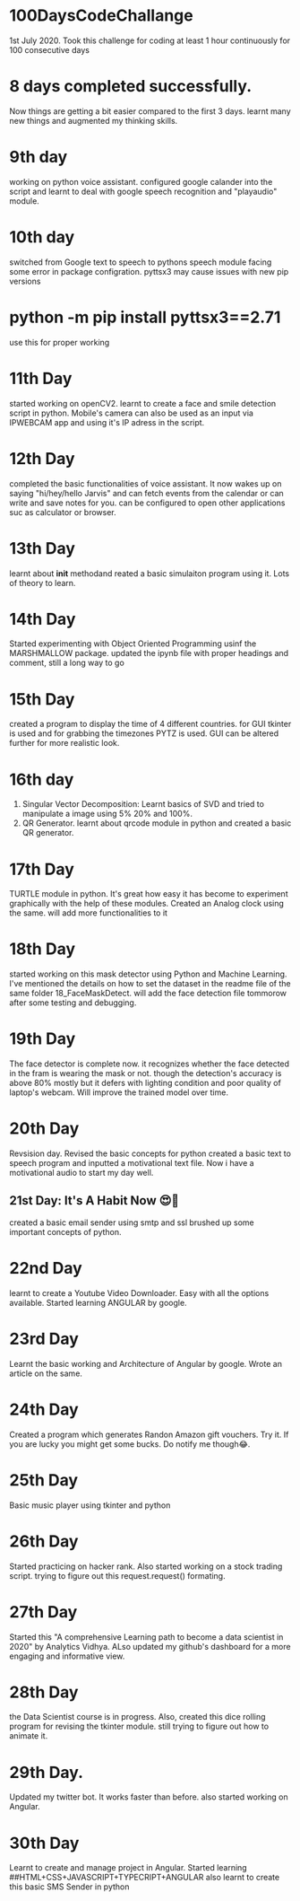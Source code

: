 # 100DaysCodeChallange
1st July 2020. Took this challenge for coding at least 1 hour continuously for 100 consecutive days
# 8 days completed successfully.
Now things are getting a bit easier compared to the first 3 days.
learnt many new things and augmented my thinking skills.
# 9th day
working on python voice assistant. configured google calander into the script and learnt to deal with google speech recognition and "playaudio" module.
# 10th day
switched from Google text to speech to pythons speech module
facing some error in package configration.
pyttsx3 may cause issues with new pip versions
# python -m pip install pyttsx3==2.71
  use this for proper working
# 11th Day
  started working on openCV2. learnt to create a face and smile detection script in python.
  Mobile's camera can also be used as an input via IPWEBCAM app and using it's IP adress in the script.
# 12th Day
  completed the basic functionalities of voice assistant. It now wakes up on saying "hi/hey/hello Jarvis" and 
  can fetch events from the calendar or can write and save notes for you. can be configured to open other applications suc as calculator or browser. 
# 13th Day
  learnt about __init__ methodand reated a basic simulaiton program using it. Lots of theory to learn.
# 14th Day
  Started experimenting with Object Oriented Programming usinf the MARSHMALLOW package.
  updated the ipynb file with proper headings and comment, still a long way to go
# 15th Day
  created a program to display the time of 4 different countries. for GUI tkinter is used and for grabbing the timezones PYTZ is used.
  GUI can be altered further for more realistic look.
# 16th day
  1. Singular Vector Decomposition: Learnt basics of SVD and tried to manipulate a image using 5% 20% and 100%.
  2. QR Generator. learnt about qrcode module in python and created a basic QR generator.
# 17th Day
  TURTLE module in python. It's great how easy it has become to experiment graphically with the help of these modules.
  Created an Analog clock using the same. will add more functionalities to it
# 18th Day
  started working on this mask detector using Python and Machine Learning.
  I've mentioned the details on how to set the dataset in the readme file of the same folder 18_FaceMaskDetect.
  will add the face detection file tommorow after some testing and debugging.
# 19th Day
  The face detector is complete now.
  it recognizes whether the face detected in the fram is wearing the mask or not.
  though the detection's accuracy is above 80% mostly but it defers with lighting condition and poor quality of laptop's webcam. Will improve the trained model over time.
# 20th Day
  Revsision day. Revised the basic concepts for python
  created a basic text to speech program and inputted a motivational text file. Now i have a motivational audio to start my day well.
## 21st Day: It's A Habit Now 😍🤣
  created a basic email sender using smtp and ssl
  brushed up some important concepts of python.
# 22nd Day
  learnt to create a Youtube Video Downloader. Easy with all the options available.
  Started learning ANGULAR by google.
# 23rd Day
  Learnt the basic working and Architecture of Angular by google. Wrote an article on the same.
# 24th Day
  Created a program which generates Randon Amazon gift vouchers. Try it. If you are lucky you might get some bucks. Do notify me though😂.
# 25th Day
  Basic music player using tkinter and python
# 26th Day
  Started practicing on hacker rank. Also started working on a stock trading script. trying to figure out this request.request() formating.
# 27th Day
  Started this "A comprehensive Learning path to become a data scientist in 2020" by Analytics Vidhya. 
  ALso updated my github's dashboard for a more engaging and informative view.
# 28th Day
  the Data Scientist course is in progress. Also, created this dice rolling program for revising the tkinter module. still trying to figure out how to animate it.
# 29th Day.
  Updated my twitter bot. It works faster than before.
  also started working on Angular.
# 30th Day
  Learnt to create and manage project in Angular. Started learning ##HTML+CSS+JAVASCRIPT+TYPECRIPT+ANGULAR
  also learnt to create this basic SMS Sender in python
